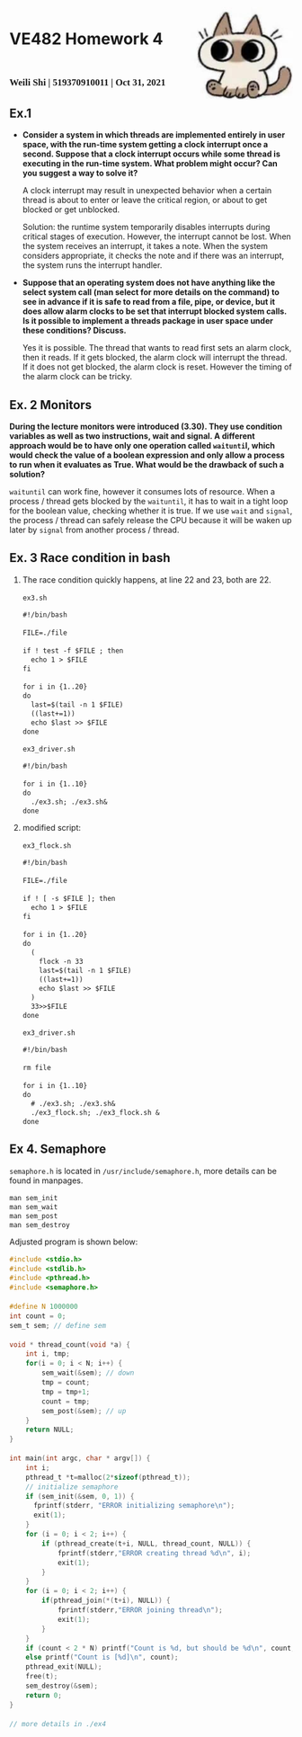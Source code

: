 <script>
   $(document).ready(function() {
     $head = $('#header');
     $head.prepend('<img src=\"cat.jpg\" style=\"float: right;width: 150px;z-index: 289;\"/>')
   });
</script>
<div><img src="cat.jpg" width="180px" align="right"></div>

# VE482 Homework 4
# <span style="font-family:Myriad Pro; font-size:0.6em;"> Weili Shi | 519370910011 | Oct 31, 2021</span>

## Ex.1 
- **Consider a system in which threads are implemented entirely in user space, with the run-time system getting a clock interrupt once a second. Suppose that a clock interrupt occurs while some thread is executing in the run-time system. What problem might occur? Can you suggest a way to solve it?**

  A clock interrupt may result in unexpected behavior when a certain thread is about to enter or leave the critical region, or about to get blocked or get unblocked.

  Solution: the runtime system temporarily disables interrupts during critical stages of execution. However, the interrupt cannot be lost. When the system receives an interrupt, it takes a note. When the system considers appropriate, it checks the note and if there was an interrupt, the system runs the interrupt handler.

- **Suppose that an operating system does not have anything like the select system call (man select for more details on the command) to see in advance if it is safe to read from a file, pipe, or device, but it does allow alarm clocks to be set that interrupt blocked system calls. Is it possible to implement a threads package in user space under these conditions? Discuss.**

  Yes it is possible. The thread that wants to read first sets an alarm clock, then it reads. If it gets blocked, the alarm clock will interrupt the thread. If it does not get blocked, the alarm clock is reset. However the timing of the alarm clock can be tricky.

## Ex. 2 Monitors

**During the lecture monitors were introduced (3.30). They use condition variables as well as two instructions, wait and signal. A different approach would be to have only one operation called `waitunti`l, which would check the value of a boolean expression and only allow a process to run when it evaluates as True. What would be the drawback of such a solution?**

`waituntil` can work fine, however it consumes lots of resource. When a process / thread gets blocked by the `waituntil`, it has to wait in a tight loop for the boolean value, checking whether it is true. If we use `wait` and `signal`, the process / thread can safely release the CPU because it will be waken up later by `signal` from another process / thread.	

## Ex. 3 Race condition in bash

1. The race condition quickly happens, at line 22 and 23, both are 22.

   `ex3.sh`

   ```shell
   #!/bin/bash
   
   FILE=./file
   
   if ! test -f $FILE ; then
     echo 1 > $FILE
   fi
   
   for i in {1..20}
   do
     last=$(tail -n 1 $FILE)
     ((last+=1))
     echo $last >> $FILE
   done
   ```

   `ex3_driver.sh`

   ```shell
   #!/bin/bash
   
   for i in {1..10}
   do
     ./ex3.sh; ./ex3.sh&
   done
   ```

2. modified script:

   `ex3_flock.sh`

   ```shell
   #!/bin/bash
   
   FILE=./file
   
   if ! [ -s $FILE ]; then
     echo 1 > $FILE
   fi
   
   for i in {1..20}
   do
     (
       flock -n 33
       last=$(tail -n 1 $FILE)
       ((last+=1))
       echo $last >> $FILE
     )
     33>>$FILE
   done
   
   ```

   `ex3_driver.sh`

   ```shell
   #!/bin/bash
   
   rm file
   
   for i in {1..10}
   do
     # ./ex3.sh; ./ex3.sh&
     ./ex3_flock.sh; ./ex3_flock.sh &
   done
   
   ```

## Ex 4. Semaphore

`semaphore.h` is located in `/usr/include/semaphore.h`, more details can be found in manpages.

```shell
man sem_init
man sem_wait
man sem_post
man sem_destroy
```

Adjusted program is shown below:

```c
#include <stdio.h>
#include <stdlib.h>
#include <pthread.h>
#include <semaphore.h>

#define N 1000000
int count = 0; 
sem_t sem; // define sem

void * thread_count(void *a) {
    int i, tmp;
    for(i = 0; i < N; i++) {
        sem_wait(&sem); // down
        tmp = count;
        tmp = tmp+1;
        count = tmp;
        sem_post(&sem); // up
    }
    return NULL;
}

int main(int argc, char * argv[]) {
    int i;
    pthread_t *t=malloc(2*sizeof(pthread_t));
    // initialize semaphore
    if (sem_init(&sem, 0, 1)) {
      fprintf(stderr, "ERROR initializing semaphore\n");
      exit(1);
    }
    for (i = 0; i < 2; i++) {
        if (pthread_create(t+i, NULL, thread_count, NULL)) {
            fprintf(stderr,"ERROR creating thread %d\n", i);
            exit(1);
        }
    }
    for (i = 0; i < 2; i++) {
        if(pthread_join(*(t+i), NULL)) {
            fprintf(stderr,"ERROR joining thread\n");
            exit(1);
        }
    }
    if (count < 2 * N) printf("Count is %d, but should be %d\n", count, 2*N);
    else printf("Count is [%d]\n", count);
    pthread_exit(NULL);
    free(t);
    sem_destroy(&sem);
    return 0;
}

// more details in ./ex4
```

